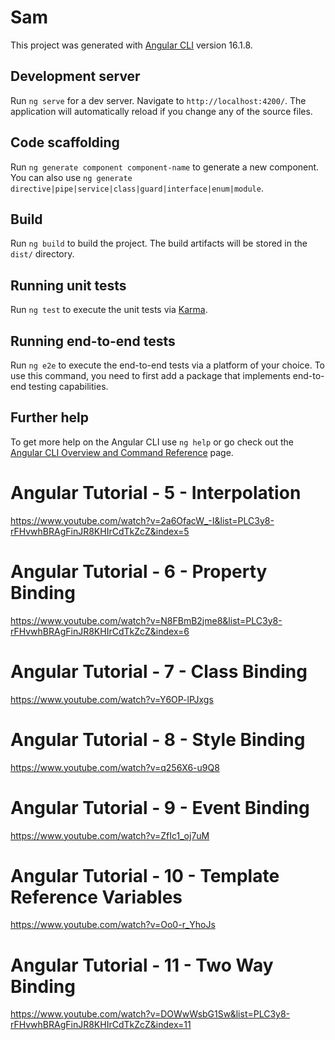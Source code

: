 # Sam

This project was generated with [Angular CLI](https://github.com/angular/angular-cli) version 16.1.8.

## Development server

Run `ng serve` for a dev server. Navigate to `http://localhost:4200/`. The application will automatically reload if you change any of the source files.

## Code scaffolding

Run `ng generate component component-name` to generate a new component. You can also use `ng generate directive|pipe|service|class|guard|interface|enum|module`.

## Build

Run `ng build` to build the project. The build artifacts will be stored in the `dist/` directory.

## Running unit tests

Run `ng test` to execute the unit tests via [Karma](https://karma-runner.github.io).

## Running end-to-end tests

Run `ng e2e` to execute the end-to-end tests via a platform of your choice. To use this command, you need to first add a package that implements end-to-end testing capabilities.

## Further help

To get more help on the Angular CLI use `ng help` or go check out the [Angular CLI Overview and Command Reference](https://angular.io/cli) page.

# Angular Tutorial - 5 - Interpolation
https://www.youtube.com/watch?v=2a6OfacW_-I&list=PLC3y8-rFHvwhBRAgFinJR8KHIrCdTkZcZ&index=5

# Angular Tutorial - 6 - Property Binding
https://www.youtube.com/watch?v=N8FBmB2jme8&list=PLC3y8-rFHvwhBRAgFinJR8KHIrCdTkZcZ&index=6

# Angular Tutorial - 7 - Class Binding
https://www.youtube.com/watch?v=Y6OP-lPJxgs

# Angular Tutorial - 8 - Style Binding
https://www.youtube.com/watch?v=q256X6-u9Q8

# Angular Tutorial - 9 - Event Binding
https://www.youtube.com/watch?v=ZfIc1_oj7uM

# Angular Tutorial - 10 - Template Reference Variables
https://www.youtube.com/watch?v=Oo0-r_YhoJs

# Angular Tutorial - 11 - Two Way Binding
https://www.youtube.com/watch?v=DOWwWsbG1Sw&list=PLC3y8-rFHvwhBRAgFinJR8KHIrCdTkZcZ&index=11